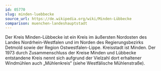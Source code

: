 ```yaml
---
id: 05770
slug: minden-luebbecke
source_url: https://de.wikipedia.org/wiki/Minden-Lübbecke
comparison: muenchen-landeshauptstadt
---
```


Der Kreis Minden-Lübbecke ist ein Kreis im äußersten Nordosten des Landes Nordrhein-Westfalen und im Norden des Regierungsbezirks Detmold sowie der Region Ostwestfalen-Lippe. Kreisstadt ist Minden. Der 1973 durch Zusammenschluss der Kreise Minden und Lübbecke entstandene Kreis nennt sich aufgrund der Vielzahl dort erhaltener Windmühlen auch „Mühlenkreis“ (siehe Westfälische Mühlenstraße).
